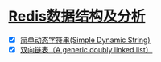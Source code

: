 # [Redis数据结构及分析](https://github.com/antirez/redis)

- [x] [简单动态字符串(Simple Dynamic String)](sds.md)
- [x] [双向链表（A generic doubly linked list）](adlist.md)

